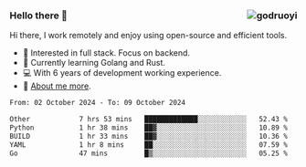 ### Hello there 👋 <img align="right" src="https://github-readme-stats.vercel.app/api?username=godruoyi&show_icons=true" alt="godruoyi" />

Hi there, I work remotely and enjoy using open-source and efficient tools.

- 🔭 Interested in full stack. Focus on backend.
- 🌱 Currently learning Golang and Rust.
- 💻 With 6 years of development working experience.
- 👒 [About me more](https://godruoyi.com/posts/about-godruoyi).



<!--START_SECTION:waka-->

```txt
From: 02 October 2024 - To: 09 October 2024

Other            7 hrs 53 mins   █████████████░░░░░░░░░░░░   52.43 %
Python           1 hr 38 mins    ██▓░░░░░░░░░░░░░░░░░░░░░░   10.89 %
BUILD            1 hr 33 mins    ██▓░░░░░░░░░░░░░░░░░░░░░░   10.36 %
YAML             1 hr 8 mins     ██░░░░░░░░░░░░░░░░░░░░░░░   07.59 %
Go               47 mins         █▒░░░░░░░░░░░░░░░░░░░░░░░   05.25 %
```

<!--END_SECTION:waka-->
